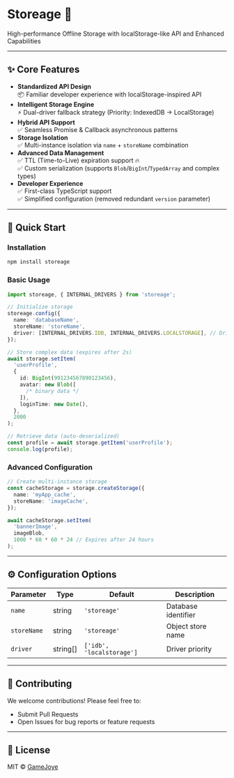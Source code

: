 # Storeage 🚀

High-performance Offline Storage with localStorage-like API and Enhanced Capabilities

---

## ✨ Core Features

- **Standardized API Design**  
  📦 Familiar developer experience with localStorage-inspired API
- **Intelligent Storage Engine**  
  ⚡ Dual-driver fallback strategy (Priority: IndexedDB → LocalStorage)
- **Hybrid API Support**  
  ✅ Seamless Promise & Callback asynchronous patterns
- **Storage Isolation**  
  ✅ Multi-instance isolation via `name` + `storeName` combination
- **Advanced Data Management**  
  ✅ TTL (Time-to-Live) expiration support 🔥  
  ✅ Custom serialization (supports `Blob`/`BigInt`/`TypedArray` and complex types)
- **Developer Experience**  
  ✅ First-class TypeScript support  
  ✅ Simplified configuration (removed redundant `version` parameter)

---

## 🚀 Quick Start

### Installation

```bash
npm install storeage
```

### Basic Usage

```typescript
import storeage, { INTERNAL_DRIVERS } from 'storeage';

// Initialize storage
storeage.config({
  name: 'databaseName',
  storeName: 'storeName',
  driver: [INTERNAL_DRIVERS.IDB, INTERNAL_DRIVERS.LOCALSTORAGE], // Driver priority
});

// Store complex data (expires after 2s)
await storage.setItem(
  'userProfile',
  {
    id: BigInt(991234567890123456),
    avatar: new Blob([
      /* binary data */
    ]),
    loginTime: new Date(),
  },
  2000
);

// Retrieve data (auto-deserialized)
const profile = await storage.getItem('userProfile');
console.log(profile);
```

### Advanced Configuration

```typescript
// Create multi-instance storage
const cacheStorage = storage.createStorage({
  name: 'myApp_cache',
  storeName: 'imageCache',
});

await cacheStorage.setItem(
  'bannerImage',
  imageBlob,
  1000 * 60 * 60 * 24 // Expires after 24 hours
);
```

---

## ⚙️ Configuration Options

| Parameter   | Type     | Default                   | Description         |
| ----------- | -------- | ------------------------- | ------------------- |
| `name`      | string   | `'storeage'`              | Database identifier |
| `storeName` | string   | `'storeage'`              | Object store name   |
| `driver`    | string[] | `['idb', 'localstorage']` | Driver priority     |

---

## 🤝 Contributing

We welcome contributions! Please feel free to:

- Submit Pull Requests
- Open Issues for bug reports or feature requests

---

## 📄 License

MIT © [GameJoye](https://github.com/gamejoye)
